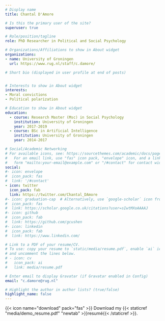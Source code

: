 ```yaml
---
# Display name
title: Chantal D'Amore

# Is this the primary user of the site?
superuser: true

# Role/position/tagline
role: PhD Researcher in Political and Social Psychology

# Organizations/Affiliations to show in About widget
organizations:
- name: University of Groningen
  url: https://www.rug.nl/staff/c.damore/

# Short bio (displayed in user profile at end of posts)


# Interests to show in About widget
interests:
- Moral convictions
- Political polarization

# Education to show in About widget
education:
  - course: Research Master (Msc) in Social Psychology
    institution: University of Groningen
    year: 2017-2019
  - course: BSc in Artificial Intelligence
    institution: University of Groningen
    year: 2014-2017

# Social/Academic Networking
# For available icons, see: https://sourcethemes.com/academic/docs/page-builder/#icons
#   For an email link, use "fas" icon pack, "envelope" icon, and a link in the
#   form "mailto:your-email@example.com" or "/#contact" for contact widget.
social:
#- icon: envelope
#  icon_pack: fas
#  link: '/#contact'
- icon: twitter
  icon_pack: fab
  link: https://twitter.com/Chantal_DAmore
#- icon: graduation-cap  # Alternatively, use `google-scholar` icon from `ai` icon pack
#  icon_pack: fas
#  link: https://scholar.google.co.uk/citations?user=sIwtMXoAAAAJ
#- icon: github
#  icon_pack: fab
#  link: https://github.com/gcushen
#- icon: linkedin
#  icon_pack: fab
#  link: https://www.linkedin.com/

# Link to a PDF of your resume/CV.
# To use: copy your resume to `static/media/resume.pdf`, enable `ai` icons in `params.toml`, 
# and uncomment the lines below.
# - icon: cv
#   icon_pack: ai
#   link: media/resume.pdf

# Enter email to display Gravatar (if Gravatar enabled in Config)
email: "c.damore@rug.nl"

# Highlight the author in author lists? (true/false)
highlight_name: false
---
```





{{< icon name="download" pack="fas" >}} Download my {{< staticref "media/demo_resume.pdf" "newtab" >}}resumé{{< /staticref >}}.
